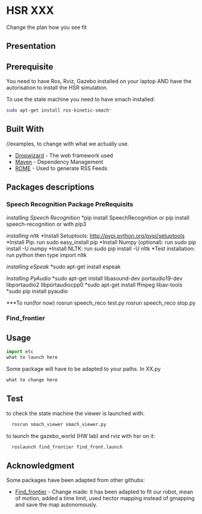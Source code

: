 # HSR XXX


Change the plan how you see fit



## Presentation

## Prerequisite
You need to have Ros, Rviz, Gazebo installed on your laptop AND have the autorisation to install the HSR simulation.  


To use the state machine you need to have smach installed:
```bash
sudo apt-get install ros-kinetic-smach*
```
## Built With
//examples, to change with what we actually use.

* [Dropwizard](http://www.dropwizard.io/1.0.2/docs/) - The web framework used
* [Maven](https://maven.apache.org/) - Dependency Management
* [ROME](https://rometools.github.io/rome/) - Used to generate RSS Feeds

## Packages descriptions

### Speech Recognition Package PreRequisits

*installing Speech Recognition*
*pip install SpeechRecognition or pip install speech-recognition or with pip3

*installing nltk*
*Install Setuptools: http://pypi.python.org/pypi/setuptools
*Install Pip: run sudo easy_install pip
*Install Numpy (optional): run sudo pip install -U numpy
*Install NLTK: run sudo pip install -U nltk
*Test installation: run python then type import nltk

*installing eSpeak*
*sudo apt-get install espeak

*Installing PyAudio*
*sudo apt-get install libasound-dev portaudio19-dev libportaudio2 libportaudiocpp0
*sudo apt-get install ffmpeg libav-tools
*sudo pip install pyaudio


***To run(for now)
rosrun speech_reco test.py
rosrun speech_reco stop.py
### Find_frontier

## Usage

```python
import etc
what to launch here
```
Some package will have to be adapted to your paths.
In XX.py
```python
what to change here
```

## Test

to check the state machine the viewer is launched with:
```bash
  rosrun smach_viewer smach_viewer.py
```
to launch the gazebo_world (HW lab) and rviz with hsr on it:
```bash
  roslaunch find_frontier find_front.launch 
```


## Acknowledgment 

Some packages have been adapted from other githubs:
* [Find_frontier]( https://github.com/bnurbekov/Turtlebot_Navigation) - Change made: it has been adapted to fit our robot, mean of motion, added a time limit, used hector mapping instead of gmapping and save the map autonomously. 

